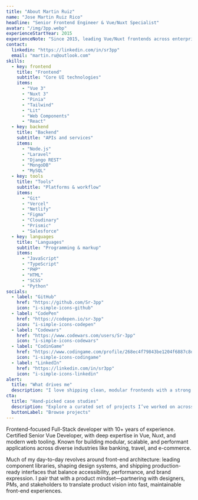 ```yaml
---
title: "About Martin Ruiz"
name: "Jose Martin Ruiz Rico"
headline: "Senior Frontend Engineer & Vue/Nuxt Specialist"
avatar: "/img/3pp.webp"
experienceStartYear: 2015
experienceNote: "Since 2015, leading Vue/Nuxt frontends across enterprise and consumer products."
contact:
  linkedin: "https://linkedin.com/in/sr3pp"
  email: "martin.ru@outlook.com"
skills:
  - key: frontend
    title: "Frontend"
    subtitle: "Core UI technologies"
    items:
      - "Vue 3"
      - "Nuxt 3"
      - "Pinia"
      - "Tailwind"
      - "Lit"
      - "Web Components"
      - "React"
  - key: backend
    title: "Backend"
    subtitle: "APIs and services"
    items:
      - "Node.js"
      - "Laravel"
      - "Django REST"
      - "MongoDB"
      - "MySQL"
  - key: tools
    title: "Tools"
    subtitle: "Platforms & workflow"
    items:
      - "Git"
      - "Vercel"
      - "Netlify"
      - "Figma"
      - "Cloudinary"
      - "Prismic"
      - "Salesforce"
  - key: languages
    title: "Languages"
    subtitle: "Programming & markup"
    items:
      - "JavaScript"
      - "TypeScript"
      - "PHP"
      - "HTML"
      - "SCSS"
      - "Python"
socials:
  - label: "GitHub"
    href: "https://github.com/Sr-3pp"
    icon: "i-simple-icons-github"
  - label: "CodePen"
    href: "https://codepen.io/sr-3pp"
    icon: "i-simple-icons-codepen"
  - label: "Codewars"
    href: "https://www.codewars.com/users/Sr-3pp"
    icon: "i-simple-icons-codewars"
  - label: "CodinGame"
    href: "https://www.codingame.com/profile/268ec4f79843be1204f6887c8dc792130233893"
    icon: "i-simple-icons-codingame"
  - label: "LinkedIn"
    href: "https://linkedin.com/in/sr3pp"
    icon: "i-simple-icons-linkedin"
alert:
  title: "What drives me"
  description: "I love shipping clean, modular frontends with a strong emphasis on accessibility, performance, and DX. Most of my work lives in Vue/Nuxt ecosystems—leading design systems, establishing UI architecture, and mentoring teams on modern front-end practices—but I’m comfortable across stacks when the product needs it."
cta:
  title: "Hand-picked case studies"
  description: "Explore a curated set of projects I’ve worked on across different engagement types."
  buttonLabel: "Browse projects"
---
```

Frontend-focused Full-Stack developer with 10+ years of experience. Certified Senior Vue Developer, with deep expertise in Vue, Nuxt, and modern web tooling. Known for building modular, scalable, and performant applications across diverse industries like banking, travel, and e-commerce.

Much of my day-to-day revolves around front-end architecture: leading component libraries, shaping design systems, and shipping production-ready interfaces that balance accessibility, performance, and brand expression. I pair that with a product mindset—partnering with designers, PMs, and stakeholders to translate product vision into fast, maintainable front-end experiences.
